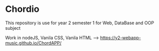 # Chordio
This repository is use for year 2 semester 1 for Web, DataBase and OOP subject

Work in nodeJS, Vanila CSS, Vanila HTML
--> https://y2-webapp-music.github.io/ChordAPP/
